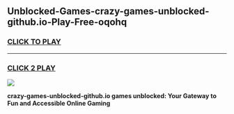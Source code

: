 
## Unblocked-Games-crazy-games-unblocked-github.io-Play-Free-oqohq
<h3>
<a href="https://premium76.site?title=crazy-games-unblocked-github.io&ref=23A">CLICK TO PLAY</a></h3>
<hr>

<h3>
<a href="https://premium76.site?title=crazy-games-unblocked-github.io&ref=23A">CLICK 2 PLAY</a>
  
</h3>

<a href="https://premium76.site?title=crazy-games-unblocked-github.io&ref=23A"><img src="https://clearcache.store/games.png"></a>


**crazy-games-unblocked-github.io games unblocked: Your Gateway to Fun and Accessible Online Gaming**
